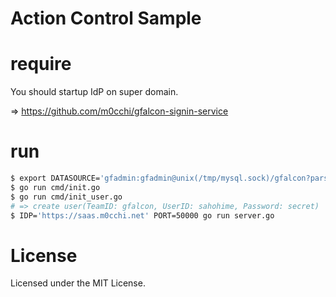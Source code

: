 # Action Control Sample

# require
You should startup IdP on super domain.

=> https://github.com/m0cchi/gfalcon-signin-service

# run
```bash
$ export DATASOURCE='gfadmin:gfadmin@unix(/tmp/mysql.sock)/gfalcon?parseTime=true'
$ go run cmd/init.go
$ go run cmd/init_user.go
# => create user(TeamID: gfalcon, UserID: sahohime, Password: secret)
$ IDP='https://saas.m0cchi.net' PORT=50000 go run server.go
```

# License
Licensed under the MIT License.
